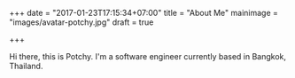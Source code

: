 +++
date = "2017-01-23T17:15:34+07:00"
title = "About Me"
mainimage = "images/avatar-potchy.jpg"
draft = true

+++

Hi there, this is Potchy. I'm a software engineer currently based in Bangkok, Thailand.